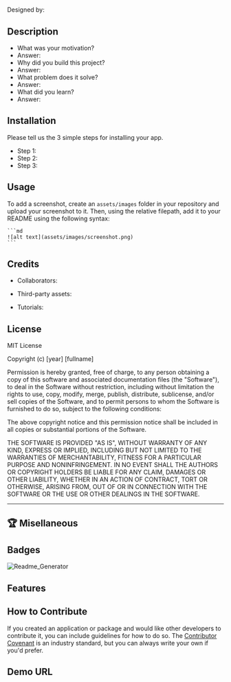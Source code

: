 <!--Inquire: Project Title-->

# <Your-Project-Title>

<!--Inquire: Name of Deisgner-->

Designed by: <Name-Of-Designer>

## Description

<!--Inquire: Short-description of the app-->
<Short-description>

<!-- Inquire: questions about the app-->

- What was your motivation?
- Answer: <motivation>
- Why did you build this project?
- Answer: <purpose>
- What problem does it solve?
- Answer: <problem-solved>
- What did you learn?
- Answer: <things-learned>

## Installation

<!-- Inquire: installation steps-->

Please tell us the 3 simple steps for installing your app.

- Step 1: <step1>
- Step 2: <step2>
- Step 3: <step3>

## Usage

<!-- Inquire: short description on how to use-->
<short-description>

To add a screenshot, create an `assets/images` folder in your repository and upload your screenshot to it. Then, using the relative filepath, add it to your README using the following syntax:

    ```md
    ![alt text](assets/images/screenshot.png)
    ```

## Credits

- Collaborators:
<!-- Inquire: collaborators and their GitHub profiles-->
- Third-party assets:
<!-- Inquire: third-party assets and their websites-->
- Tutorials:
<!-- Inquire: tutorials and links-->

## License

<!-- Inquire: the year and fullname-->

MIT License

Copyright (c) [year] [fullname]

Permission is hereby granted, free of charge, to any person obtaining a copy
of this software and associated documentation files (the "Software"), to deal
in the Software without restriction, including without limitation the rights
to use, copy, modify, merge, publish, distribute, sublicense, and/or sell
copies of the Software, and to permit persons to whom the Software is
furnished to do so, subject to the following conditions:

The above copyright notice and this permission notice shall be included in all
copies or substantial portions of the Software.

THE SOFTWARE IS PROVIDED "AS IS", WITHOUT WARRANTY OF ANY KIND, EXPRESS OR
IMPLIED, INCLUDING BUT NOT LIMITED TO THE WARRANTIES OF MERCHANTABILITY,
FITNESS FOR A PARTICULAR PURPOSE AND NONINFRINGEMENT. IN NO EVENT SHALL THE
AUTHORS OR COPYRIGHT HOLDERS BE LIABLE FOR ANY CLAIM, DAMAGES OR OTHER
LIABILITY, WHETHER IN AN ACTION OF CONTRACT, TORT OR OTHERWISE, ARISING FROM,
OUT OF OR IN CONNECTION WITH THE SOFTWARE OR THE USE OR OTHER DEALINGS IN THE
SOFTWARE.

---

## 🏆 Misellaneous

## Badges

![Readme_Generator](https://img.shields.io/badge/Readme.md-Generator%20v1.0-blue)

## Features

<!-- Inquire: features of the app-->

<short-descrioption-of-features>

## How to Contribute

<!-- Inquire: short description on how to contribute-->

If you created an application or package and would like other developers to contribute it, you can include guidelines for how to do so. The [Contributor Covenant](https://www.contributor-covenant.org/) is an industry standard, but you can always write your own if you'd prefer.

## Demo URL

<!--Inquire: demo link on Google Drive-->
